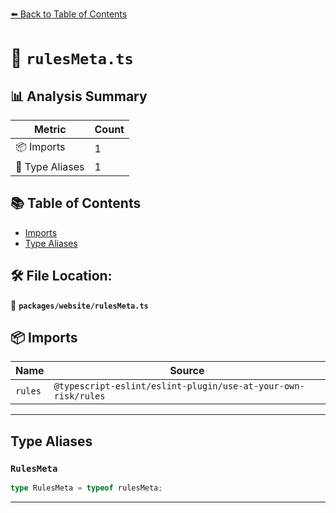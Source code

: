 [⬅️ Back to Table of Contents](../../index.md)

# 📄 `rulesMeta.ts`

## 📊 Analysis Summary

| Metric | Count |
|--------|-------|
| 📦 Imports | 1 |
| 📑 Type Aliases | 1 |

## 📚 Table of Contents

- [Imports](#imports)
- [Type Aliases](#type-aliases)

## 🛠️ File Location:
📂 **`packages/website/rulesMeta.ts`**

## 📦 Imports

| Name | Source |
|------|--------|
| `rules` | `@typescript-eslint/eslint-plugin/use-at-your-own-risk/rules` |


---

## Type Aliases

### `RulesMeta`

```ts
type RulesMeta = typeof rulesMeta;
```


---